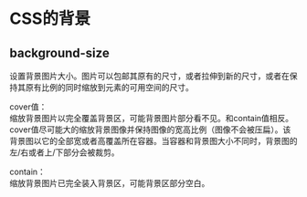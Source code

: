 # CSS的背景 #
## background-size ##
设置背景图片大小。图片可以包邮其原有的尺寸，或者拉伸到新的尺寸，或者在保持其原有比例的同时缩放到元素的可用空间的尺寸。

cover值：  
缩放背景图片以完全覆盖背景区，可能背景图片部分看不见。和contain值相反。  
cover值尽可能大的缩放背景图像并保持图像的宽高比例（图像不会被压扁）。该背景图以它的全部宽或者高覆盖所在容器。当容器和背景图大小不同时，背景图的左/右或者上/下部分会被裁剪。

contain：  
缩放背景图片已完全装入背景区，可能背景区部分空白。